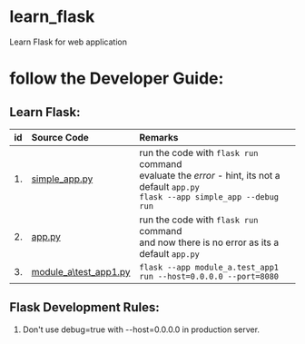# learn_flask
Learn Flask for web application


# follow the Developer Guide:


## Learn Flask:
id  | Source Code | Remarks
:--- | :---------- | :---------
1.| [simple_app.py](simple_app.py) | run the code with `flask run` command <br> evaluate the *error* - hint, its not a default `app.py` <br> `flask --app simple_app --debug run`
2.| [app.py](app.py) | run the code with `flask run` command <br> and now there is no error as its a default `app.py`
3.| [module_a\test_app1.py](module_a\test_app1.py) | `flask --app module_a.test_app1 run --host=0.0.0.0 --port=8080`


## Flask Development Rules:
1. Don't use debug=true with --host=0.0.0.0 in production server.